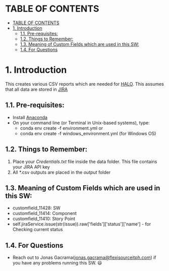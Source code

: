 # TABLE OF CONTENTS
- [TABLE OF CONTENTS](#table-of-contents)
- [1. Introduction](#1-introduction)
  - [1.1. Pre-requisites:](#11-pre-requisites)
  - [1.2. Things to Remember:](#12-things-to-remember)
  - [1.3. Meaning of Custom Fields which are used in this SW:](#13-meaning-of-custom-fields-which-are-used-in-this-sw)
  - [1.4. For Questions](#14-for-questions)

# 1. Introduction

This creates various CSV reports which are needed for [HALO](https://www.halo-technologies.com/company).
This assumes that all data are stored in [JIRA](https://macrovue.atlassian.net/jira/software/projects/OMNI/boards/17)
## 1.1. Pre-requisites:

- Install [Anaconda](https://www.google.com/search?q=anaconda)
- On your command line (or Terminal in Unix-based systems), type: 
  - conda env create -f environment.yml or 
  - conda env create -f windows_environment.yml (for Windows OS)

## 1.2. Things to Remember:
1. Place your *Credentials.txt* file inside the data folder. This file contains your JIRA API key 
2. All *.csv outputs are placed in the *output* folder 

## 1.3. Meaning of Custom Fields which are used in this SW:
- customfield_11428: SW
- customfield_11414: Component
- customfield_11410: Story Point
- self.jiraService.issue(str(issue)).raw['fields']['status']['name'] - for Checking current status

## 1.4. For Questions
- Reach out to Jonas Gacrama(jonas.gacrama@flexisourceitph.com) if you have any problems running this SW. 😃